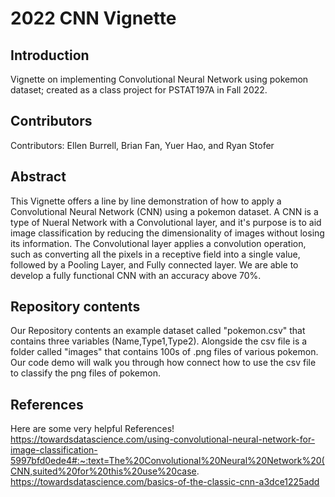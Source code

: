 # 2022 CNN Vignette

## Introduction
Vignette on implementing Convolutional Neural Network using pokemon dataset; created as a class project for PSTAT197A in Fall 2022.

## Contributors
Contributors: Ellen Burrell, Brian Fan, Yuer Hao, and Ryan Stofer

## Abstract
This Vignette offers a line by line demonstration of how to apply a Convolutional Neural Network (CNN) using a pokemon dataset. A CNN is a type of Nueral Network with a Convolutional layer, and it's purpose is to aid image classification by reducing the dimensionality of images without losing its information. The Convolutional layer applies a convolution operation, such as converting all the pixels in a receptive field into a single value, followed by a Pooling Layer, and Fully connected layer. We are able to develop a fully functional CNN with an accuracy above 70%. 

## Repository contents
Our Repository contents an example dataset called "pokemon.csv" that contains three variables (Name,Type1,Type2). Alongside the csv file is a folder called "images" that contains 100s of .png files of various pokemon. Our code demo will walk you through how connect how to use the csv file to classify the png files of pokemon.

## References
Here are some very helpful References!
https://towardsdatascience.com/using-convolutional-neural-network-for-image-classification-5997bfd0ede4#:~:text=The%20Convolutional%20Neural%20Network%20(CNN,suited%20for%20this%20use%20case.
https://towardsdatascience.com/basics-of-the-classic-cnn-a3dce1225add